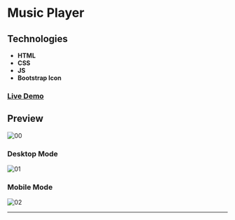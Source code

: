 # Music Player

## Technologies

- **HTML**
- **CSS**
- **JS**
- **Bootstrap Icon**

### [Live Demo](https://rzvkoli.github.io/Musicplayer/)

## Preview
![00](https://user-images.githubusercontent.com/100797809/210571945-293114e7-34d3-48c5-abba-6a083bdb310c.png)
### Desktop Mode
![01](https://user-images.githubusercontent.com/100797809/210571830-aa7878cd-391a-4da0-8431-dd5f25de31a0.png)
### Mobile Mode
![02](https://user-images.githubusercontent.com/100797809/210572068-1aa90f2f-02cd-4b20-9def-6e58b9cc701a.jpg)

---
